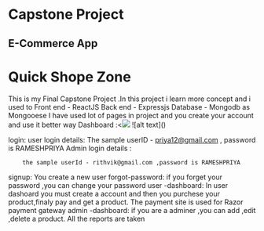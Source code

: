 <h1>Capstone Project</h1>
<h2>E-Commerce App </h2>
<h1 style="text-color🟦">Quick Shope Zone </h1>
This is my Final Capstone Project .In this project i learn more concept and i used to 
Front end - ReactJS
Back end - Expressjs
Database - Mongodb as Mongooese
I have used lot of pages in project and you create your account and use it better way
Dashboard :<<Image src="Screenshot(37).pnp" fluid />
![alt text](<Screenshot (37).png>)



login:
user login details:
        The sample userID - priya12@gmail.com , password is RAMESHPRIYA
Admin login details :

        the sample userId - rithvik@gmail.com ,password is RAMESHPRIYA
signup: You create a new user
forgot-password: if you forget your password ,you can change your password
user -dashboard:
    In user dashoard you must create a account and then you purchese your product,finaly pay and get a product.
    The payment site is used for Razor payment gateway 
admin -dashboard:
    if you are a adminer ,you can add ,edit ,delete a product.
All the reports are taken

